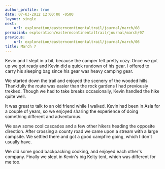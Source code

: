 ```yaml
---
author_profile: true
date: 07-03-2012 12:00:00 -0500
layout: single
next:
    url: exploration/easterncontinentaltrail/journal/march/08
permalink: exploration/easterncontinentaltrail/journal/march/07
previous:
    url: exploration/easterncontinentaltrail/journal/march/06
title: March 7
---
```

Kevin and I slept in a bit, because the camper felt pretty cozy. Once we got up we got ready and Kevin did a quick rundown of his gear. I offered to carry his sleeping bag since his gear was heavy camping gear.

We started down the trail and enjoyed the scenery of the wooded hills. Thankfully the route was easier than the rock gardens I had previously trekked. Though we had to take breaks occasionally, Kevin handled the hike quite well.

It was great to talk to an old friend while I walked. Kevin had been in Asia for a couple of years, so we enjoyed sharing the experience of doing something different and adventurous.

We saw some cool cascades and a few other hikers heading the opposite direction. After crossing a county road we came upon a stream with a large campsite. We settled there and got a good campfire going, which I don't usually have.

We did some good backpacking cooking, and enjoyed each other's company. Finally we slept in Kevin's big Kelty tent, which was different for me too.